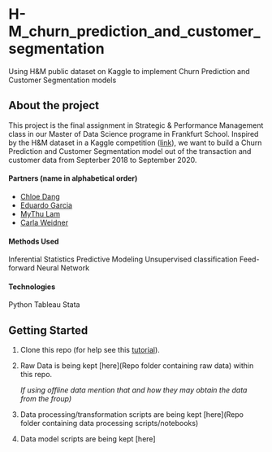 # H-M_churn_prediction_and_customer_segmentation
Using H&amp;M public dataset on Kaggle to implement Churn Prediction and Customer Segmentation models


## About the project

This project is the final assignment in Strategic & Performance Management class in our Master of Data Science programe in Frankfurt School.
Inspired by the H&M dataset in a Kaggle competition ([link](https://www.kaggle.com/competitions/h-and-m-personalized-fashion-recommendations)), we want to build a Churn Prediction and Customer Segmentation model out of the transaction and customer data from Septerber 2018 to September 2020.

#### Partners (name in alphabetical order)
* [Chloe Dang](https://github.com/chloe68)
* [Eduardo Garcia](https://github.com/egarcia00)
* [MyThu Lam](https://github.com/MyThuL)
* [Carla Weidner](https://github.com/carla1w)

#### Methods Used

Inferential Statistics
Predictive Modeling
Unsupervised classification
Feed-forward Neural Network

#### Technologies
Python
Tableau
Stata

## Getting Started

1. Clone this repo (for help see this [tutorial](https://help.github.com/articles/cloning-a-repository/)).
2. Raw Data is being kept [here](Repo folder containing raw data) within this repo.

    *If using offline data mention that and how they may obtain the data from the froup)*
    
3. Data processing/transformation scripts are being kept [here](Repo folder containing data processing scripts/notebooks)
4. Data model scripts are being kept [here]


